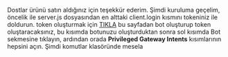 Dostlar ürünü satın aldığınız için teşekkür ederim.
Şimdi kuruluma geçelim,
öncelik ile server.js dosyasından en alttaki client.login kısmını tokeniniz ile doldurun.
token oluşturmak için [TIKLA](https://discord.com/developers/applications)  bu sayfadan bot oluşturup token oluştaracaksınız, bu kısımda botunuzu
oluşturduktan sonra sol kısımda Bot sekmesine tıklayın, ardından orada **Privileged Gateway Intents** kısımlarının hepsini açın.
Şimdi komutlar klasöründe mesela 
